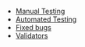- [Manual Testing](#manual-testing)
- [Automated Testing](#automated-tested)
- [Fixed bugs](#fixed-bugs)
- [Validators](#validators)